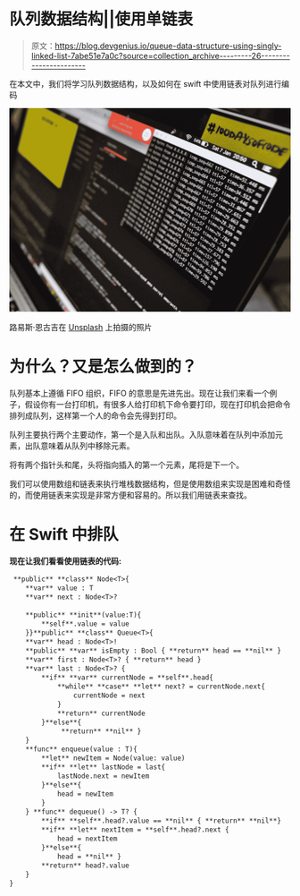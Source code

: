 # 队列数据结构||使用单链表

> 原文：<https://blog.devgenius.io/queue-data-structure-using-singly-linked-list-7abe51e7a0c?source=collection_archive---------26----------------------->

在本文中，我们将学习队列数据结构，以及如何在 swift 中使用链表对队列进行编码

![](img/74e93fbcd85cae8d6227a752f56d8a64.png)

路易斯·恩古吉在 [Unsplash](https://unsplash.com?utm_source=medium&utm_medium=referral) 上拍摄的照片

# 为什么？又是怎么做到的？

队列基本上遵循 FIFO 组织，FIFO 的意思是先进先出。现在让我们来看一个例子，假设你有一台打印机，有很多人给打印机下命令要打印，现在打印机会把命令排列成队列，这样第一个人的命令会先得到打印。

队列主要执行两个主要动作，第一个是入队和出队。入队意味着在队列中添加元素，出队意味着从队列中移除元素。

将有两个指针头和尾，头将指向插入的第一个元素，尾将是下一个。

我们可以使用数组和链表来执行堆栈数据结构，但是使用数组来实现是困难和奇怪的，而使用链表来实现是非常方便和容易的。所以我们用链表来查找。

# 在 Swift 中排队

**现在让我们看看使用链表的代码:**

```
 **public** **class** Node<T>{
    **var** value : T 
    **var** next : Node<T>? 

    **public** **init**(value:T){  
        **self**.value = value
    }}**public** **class** Queue<T>{
    **var** head : Node<T>!
    **public** **var** isEmpty : Bool { **return** head == **nil** }
    **var** first : Node<T>? { **return** head }
    **var** last : Node<T>? {
        **if** **var** currentNode = **self**.head{
            **while** **case** **let** next? = currentNode.next{
                currentNode = next
            }
            **return** currentNode
        }**else**{
             **return** **nil** }
    }
    **func** enqueue(value : T){
        **let** newItem = Node(value: value)
        **if** **let** lastNode = last{
            lastNode.next = newItem
        }**else**{
            head = newItem
        }
    } **func** dequeue() -> T? {
        **if** **self**.head?.value == **nil** { **return** **nil**} 
        **if** **let** nextItem = **self**.head?.next {
            head = nextItem
        }**else**{
            head = **nil** }
        **return** head?.value
    }
}
```